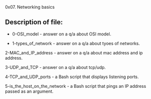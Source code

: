 0x07. Networking basics

## Description of file:
- 0-OSI_model - answer on a q/a about OSI model.

- 1-types_of_network - answer on a q/a about tyoes of networks.

2-MAC_and_IP_address - answer on a q/a about mac address and ip address.

3-UDP_and_TCP - answer on a q/a about tcp/udp.

4-TCP_and_UDP_ports - a Bash script that displays listening ports.

5-is_the_host_on_the_network - a Bash script that pings an IP address passed as an argument.
